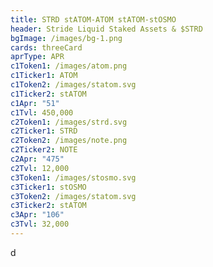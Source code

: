 ```yaml
---
title: STRD stATOM-ATOM stATOM-stOSMO
header: Stride Liquid Staked Assets & $STRD
bgImage: /images/bg-1.png
cards: threeCard
aprType: APR
c1Token1: /images/atom.png
c1Ticker1: ATOM
c1Token2: /images/statom.svg
c1Ticker2: stATOM
c1Apr: "51"
c1Tvl: 450,000
c2Token1: /images/strd.svg
c2Ticker1: STRD
c2Token2: /images/note.png
c2Ticker2: NOTE
c2Apr: "475"
c2Tvl: 12,000
c3Token1: /images/stosmo.svg
c3Ticker1: stOSMO
c3Token2: /images/statom.svg
c3Ticker2: stATOM
c3Apr: "106"
c3Tvl: 32,000
---
```

d